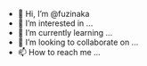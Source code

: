 - 👋 Hi, I’m @fuzinaka
- 👀 I’m interested in ...
- 🌱 I’m currently learning ...
- 💞️ I’m looking to collaborate on ...
- 📫 How to reach me ...

<!---
fuzinaka/fuzinaka is a ✨ special ✨ repository because its `README.md` (this file) appears on your GitHub profile.
You can click the Preview link to take a look at your changes.
--->

